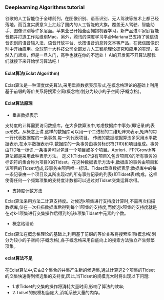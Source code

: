 ### Deeplearning Algorithms tutorial
谷歌的人工智能位于全球前列，在图像识别、语音识别、无人驾驶等技术上都已经落地。而百度实质意义上扛起了国内的人工智能的大旗，覆盖无人驾驶、智能助手、图像识别等许多层面。苹果业已开始全面拥抱机器学习，新产品进军家庭智能音箱并打造工作站级别Mac。另外，腾讯的深度学习平台Mariana已支持了微信语音识别的语音输入法、语音开放平台、长按语音消息转文本等产品，在微信图像识别中开始应用。全球前十大科技公司全部发力人工智能理论研究和应用的实现，虽然入门艰难，但是一旦入门，高手也就在你的不远处！
AI的开发离不开算法那我们就接下来开始学习算法吧！

#### Eclat算法(Eclat Algorithm)
Eclat算法是一种深度优先算法,采用垂直数据表示形式,在概念格理论的基础上利用基于前缀的等价关系将搜索空间(概念格)划分为较小的子空间(子概念格)。

#### Eclat算法原理
* 垂直数据表示

支持度的计算需要访问数据库。在大多数算法中,考虑数据库中事务(即记录)的表示形式。从概念上讲,这样的数据库可以用一个二进制的二维矩阵来表示,矩阵的每一行代表数据库的一条事务,每一列代表项目。
传统的数据挖掘算法多采用水平数据表示,在水平数据表示中,数据库的一条事务由事务标识符(TID)和项目组成。事务由TID唯一标识,一条事务可以包含一个项目或多个项目。Apriori、FP?Growth等算法都是采用此种表示方法。
定义1(Tidset)?设有项目X,包含项目X的所有事务的标识符的集合称为项目X的Tidset。在这种数据表示方法中,数据库的事务由项目和该项目的Tidset组成,该事务由项目唯一标识。Tidset垂直数据表示:数据库中的每一条记录由一个项目及其所出现过的所有事务记录的列表(即Tidset表)构成。这样使得任何一个频繁项集的支持度计数都可以通过对Tidset交集运算求得。

* 支持度计数方法

Eclat算法采用方法二计算支持度。对候选k项集进行支持度计算时,不需再次扫描数据库,仅在一次扫描数据库后得到每个1项集的支持度,而候选k项集的支持度就是在对k-1项集进行交集操作后得到的该k项集Tidset中元素的个数。

* 概念格理论

Eclat算法在概念格理论的基础上,利用基于前缀的等价关系将搜索空间(概念格)划分为较小的子空间(子概念格),各子概念格采用自底向上的搜索方法独立产生频繁项集。

#### eclat算法不足
在Eclat算法中,它由2个集合的并集产生新的候选集,通过计算这2个项集的Tidset的交集快速得到候选集的支持度,因此,当Tidset的规模庞大时将出现以下问题:
* 1.求Tidset的交集的操作将消耗大量时间,影响了算法的效率;
* 2.Tidset的规模相当庞大,消耗系统大量的内存。

